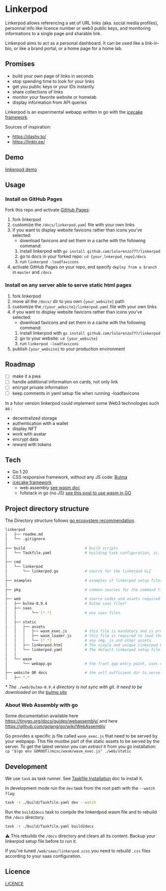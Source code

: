 # Linkerpod

Linkerpod allows referencing a set of URL links (aka. social media profiles), personnal info like licence number or web3 public keys, and monitoring informations to a single page and sharable link.

Linkerpod aims to act as a personal dashboard. It can be used like a link-in-bio, or like a brand portal, or a home page for a home lab.

## Promises

- build your own page of links in seconds
- stop spending time to look for your links
- get you public keys or your IDs instantly
- share collections of links
- monitor your favorite website or homelab
- display information from API queries

Linkerpod is an experimental webapp written in go with the [icecake framework](icecake.dev).

Sources of inspiration: 
- https://dashy.to/
- https://linktr.ee/

## Demo

[linkerpod demo](https://lolorenzo777.github.io/linkerpod/)

## Usage

### Install on GitHub Pages

Fork this repo and activate [GitHub Pages](https://pages.github.com/):

1. fork linkerpod 
1. customize the `/docs/linkerpod.yaml` file with your own links
1. if you want to display website favicons rather than icons you've selected:
    - download favicons and set them in a cache with the following command:
    1. install linkerpod with `go install github.com/lolorenzo777/linkerpod`
    1. go to docs in your forked repo: `cd {your_lnkerpod_repo}/docs`
    1. run `linkerpod -loadfavicons`
1. activate GitHub Pages on your repo, and specify `deploy from a branch` in `master` and `/docs`

### Install on any server able to serve static html pages
1. fork linkerpod 
1. move all the `/docs/` dir to you own `{your_website}` path
1. customize the `/{your_website}/linkerpod.yaml` file with your own links
1. if you want to display website favicons rather than icons you've selected:
    - download favicons and set them in a cache with the following command:
    1. install linkerpod with `go install github.com/lolorenzo777/linkerpod`
    1. go to your website: `cd {your_website}`
    1. run `linkerpod -loadfavicons`
1. publish `{your_website}` to your production environment



## Roadmap

- [ ] make it a pwa
- [ ] handle additional information on cards, not only link
- [ ] encrypt private information
- [ ] keep comments in yaml setup file when running -loadfavicons

In a futur version linkerpod could implement some Web3 technologies such as :
- decentralized storage
- authentication with a wallet
- display NFT
- work with avatar
- encrypt data
- reward with tokens

## Tech

- Go 1.20
- CSS responsive framework, without any JS code: [Bulma](https://bulma.io/)
- [icecake framework](icecake.dev)
    - web assembly [see wasm doc](https://developer.mozilla.org/fr/docs/WebAssembly)
    - fullstack in go (no JS) [see this post to use wasm in GO](https://tutorialedge.net/golang/writing-frontend-web-framework-webassembly-go/)

## Project directory structure

The Directory structure follows [go ecosystem recommendation](https://github.com/golang-standards/project-layout).

```bash
linkerpod
│   ├── readme.md
│   └── .gitignore
│
├── build                           # build scripts
│   └── Taskfile.yaml               # building task configuration, ic. autobuild the front
│
├── cmd
│   └── linkerpod                 
│       └── linkerpod.go            # source for the linkerpod CLI
│
├── examples                        # examples of linkerpod setup files
│
├── pkg                             # common sources for the command line and the wasm code
│
├── web                             # source codes and assets required by the front
│   ├── bulma-0.9.4                 # bulma saas files*
│   ├── saas
│   │       └── [*.*]               # any saas files
│   │
│   ├── static
│   │   ├── assets
│   │   │   ├── wasm_exec.js        # this file is mandatory and is provided by the go compiler
│   │   │   ├── wasm_loader.js      # this file is required to load the wasm code
│   │   │   └── [*.*]               # any img, js and other assets
│   │   ├── linkerpod.html          # The single and unique linkerpod html file
│   │   └── linkerpod.yaml          # The default linkerpod setup file
│   │
│   └── wasm
│       └── webapp.go               # the front app entry point, uses components
│
├── website OR docs                 # the self sufficient dir to serve the app in production, built with prod tasks (see Taskfile.yaml)
│   ├── *.*

```

_\* The `./web/bulma-0.9.4` directory is not sync with git. It need to be downloaded on the [bulma site](https://bulma.io/documentation/customize/with-sass-cli/)_


### About Web Assembly with go

Some documentation available here https://tinygo.org/docs/guides/webassembly/ and here https://github.com/golang/go/wiki/WebAssembly

Go provides a specific js file called `wasm_exec.js` that need to be served by your webpapp. This file mustbe part of the static assets to be served by the server. To get the latest version you can _extract_ it from you go installation: `cp "$(go env GOROOT)/misc/wasm/wasm_exec.js" ./web/static`

## Development

We use ``task`` as task runner. See [Taskfile Installation](https://taskfile.dev/installation/) doc to install it.

In development mode run the `dev` task from the root path with the `--watch flag`:

```bash
task -t ./build/Taskfile.yaml dev --watch
```

Run the `build2docs` task to compile the linkerdpod wasm file and to rebuild the `/docs` directory.

```bash
task -t ./build/Taskfile.yaml build2docs
```

:warning: This rebuilds the `/docs` directory and clears all its content. Backup your linkerpod setup file before to run it.

If you've tuned `/web/saas/linkerpod.scss` you need to rebuild `.css` files according to your saas configuration.

## Licence

[LICENCE](LICENCE)
 